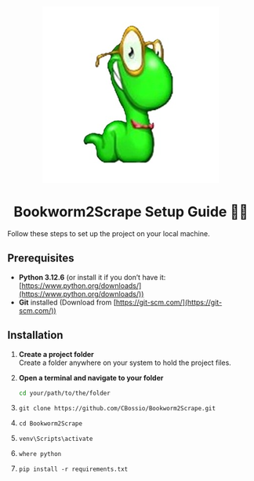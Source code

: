 <p align="center">
    <img src="img/Bookworm.jpg" alt="logo" />
</p>
<h1 align="center">Bookworm2Scrape Setup Guide 📖🐛</h1>

Follow these steps to set up the project on your local machine.

## Prerequisites

- **Python 3.12.6** (or install it if you don’t have it: [https://www.python.org/downloads/](https://www.python.org/downloads/))
- **Git** installed (Download from [https://git-scm.com/](https://git-scm.com/))

## Installation

1. **Create a project folder**  
   Create a folder anywhere on your system to hold the project files.

2. **Open a terminal and navigate to your folder**  
   ```bash
   cd your/path/to/the/folder

3. `git clone https://github.com/CBossio/Bookworm2Scrape.git`

4. `cd Bookworm2Scrape`

5. `venv\Scripts\activate`

6. `where python`

7. `pip install -r requirements.txt`
